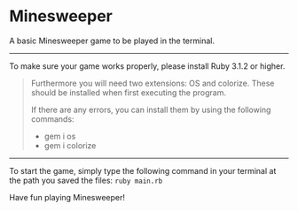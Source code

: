 # Minesweeper

A basic Minesweeper game to be played in the terminal.

---

To make sure your game works properly, please install Ruby 3.1.2 or higher.

> Furthermore you will need two extensions: OS and colorize.
> These should be installed when first executing the program.
>
> If there are any errors, you can install them by using the following commands:
>
> - gem i os
> - gem i colorize

---

To start the game, simply type the following command in your terminal at the path you saved the files:
`ruby main.rb`

Have fun playing Minesweeper!
